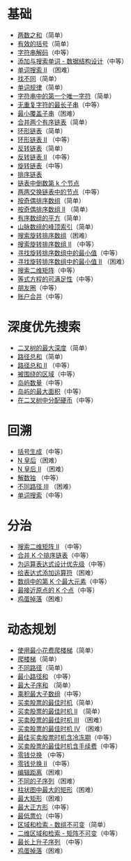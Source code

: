 # **基础**

- [两数之和](http://leetcode-cn.com/problems/two-sum)（简单）
- [有效的括号](http://leetcode-cn.com/problems/valid-parentheses/)（简单）
- [字符串解码](http://leetcode-cn.com/problems/decode-string/)（中等）
- [添加与搜索单词 - 数据结构设计](http://leetcode-cn.com/problems/add-and-search-word-data-structure-design/)（中等）
- [单词搜索 II](http://leetcode-cn.com/problems/word-search-ii/) （困难）
- [找不同](http://leetcode-cn.com/problems/find-the-difference/)（简单）
- [单词规律](http://leetcode-cn.com/problems/word-pattern/)（简单）
- [字符串中的第一个唯一字符](http://leetcode-cn.com/problems/first-unique-character-in-a-string)（简单）
- [无重复字符的最长子串](http://leetcode-cn.com/problems/longest-substring-without-repeating-characters)（中等）
- [最小覆盖子串](http://leetcode-cn.com/problems/minimum-window-substring/)（困难）
- [合并两个有序链表](http://leetcode-cn.com/problems/merge-two-sorted-lists)（简单）
- [环形链表](http://leetcode-cn.com/problems/linked-list-cycle)（简单）
- [环形链表 II](http://leetcode-cn.com/problems/linked-list-cycle-ii) （中等）
- [反转链表](http://leetcode-cn.com/problems/reverse-linked-list)（简单）
- [反转链表 II](http://leetcode-cn.com/problems/reverse-linked-list-ii) （中等）
- [旋转链表](http://leetcode-cn.com/problems/rotate-list)（中等）
- [排序链表](http://leetcode-cn.com/problems/sort-list/)
- [链表中倒数第 k 个节点](http://leetcode-cn.com/problems/lian-biao-zhong-dao-shu-di-kge-jie-dian-lcof/)
- [两两交换链表中的节点](http://leetcode-cn.com/problems/swap-nodes-in-pairs)（中等）
- [按奇偶排序数组](http://leetcode-cn.com/problems/sort-array-by-parity/)（简单）
- [按奇偶排序数组 II](http://leetcode-cn.com/problems/sort-array-by-parity-ii/) （简单）
- [有序数组的平方](http://leetcode-cn.com/problems/squares-of-a-sorted-array/)（简单）
- [山脉数组的峰顶索引](http://leetcode-cn.com/problems/peak-index-in-a-mountain-array)（简单）
- [搜索旋转排序数组](http://leetcode-cn.com/problems/search-in-rotated-sorted-array)（困难）
- [搜索旋转排序数组 II](http://leetcode-cn.com/problems/search-in-rotated-sorted-array-ii/) （中等）
- [寻找旋转排序数组中的最小值](http://leetcode-cn.com/problems/find-minimum-in-rotated-sorted-array/)（中等）
- [寻找旋转排序数组中的最小值 II](http://leetcode-cn.com/problems/find-minimum-in-rotated-sorted-array-ii/) （困难）
- [搜索二维矩阵](http://leetcode-cn.com/problems/search-a-2d-matrix)（中等）
- [等式方程的可满足性](http://leetcode-cn.com/problems/satisfiability-of-equality-equations/)（中等）
- [朋友圈](http://leetcode-cn.com/problems/friend-circles/)（中等）
- [账户合并](http://leetcode-cn.com/problems/accounts-merge/)（中等）

# **深度优先搜索**

- [二叉树的最大深度](http://leetcode-cn.com/problems/maximum-depth-of-binary-tree)（简单）
- [路径总和](http://leetcode-cn.com/problems/path-sum/)（简单）
- [路径总和 II](http://leetcode-cn.com/problems/path-sum-ii/) （中等）
- [被围绕的区域](http://leetcode-cn.com/problems/surrounded-regions/)（中等）
- [岛屿数量](http://leetcode-cn.com/problems/number-of-islands/)（中等）
- [岛屿的最大面积](http://leetcode-cn.com/problems/max-area-of-island/)（中等）
- [在二叉树中分配硬币](http://leetcode-cn.com/problems/distribute-coins-in-binary-tree/)（中等）

# **回溯**

- [括号生成](http://leetcode-cn.com/problems/generate-parentheses/)（中等）
- [N 皇后](http://leetcode-cn.com/problems/n-queens/)（困难）
- [N 皇后 II](http://leetcode-cn.com/problems/n-queens-ii/) （困难）
- [解数独](http://leetcode-cn.com/problems/sudoku-solver/) （中等）
- [不同路径 III](http://leetcode-cn.com/problems/unique-paths-iii/) （困难）
- [单词搜索](http://leetcode-cn.com/problems/word-search/)（中等）

# **分治**

- [搜索二维矩阵 II](http://leetcode-cn.com/problems/search-a-2d-matrix-ii/) （中等）
- [合并 K 个排序链表](http://leetcode-cn.com/problems/merge-k-sorted-lists)（中等）
- [为运算表达式设计优先级](http://leetcode-cn.com/problems/different-ways-to-add-parentheses)（中等）
- [给表达式添加运算符](http://leetcode-cn.com/problems/expression-add-operators)（困难）
- [数组中的第 K 个最大元素](http://leetcode-cn.com/problems/kth-largest-element-in-an-array)（中等）
- [最接近原点的 K 个点](http://leetcode-cn.com/problems/k-closest-points-to-origin/)（中等）
- [鸡蛋掉落](http://leetcode-cn.com/problems/super-egg-drop/)（困难）

# **动态规划**

- [使用最小花费爬楼梯](http://leetcode-cn.com/problems/min-cost-climbing-stairs)（简单）
- [爬楼梯](http://leetcode-cn.com/problems/climbing-stairs)（简单）
- [不同路径](http://leetcode-cn.com/problems/unique-paths/)（简单）
- [最小路径和](http://leetcode-cn.com/problems/minimum-path-sum/) （中等）
- [最大子序和](http://leetcode-cn.com/problems/maximum-subarray/) （简单）
- [乘积最大子数组](http://leetcode-cn.com/problems/maximum-product-subarray/)（中等）
- [买卖股票的最佳时机](http://leetcode-cn.com/problems/best-time-to-buy-and-sell-stock)（简单）
- [买卖股票的最佳时机 II](http://leetcode-cn.com/problems/best-time-to-buy-and-sell-stock-ii/) （简单）
- [买卖股票的最佳时机 III](http://leetcode-cn.com/problems/best-time-to-buy-and-sell-stock-iii/) （困难）
- [买卖股票的最佳时机 IV](http://leetcode-cn.com/problems/best-time-to-buy-and-sell-stock-iv/) （困难）
- [最佳买卖股票时机含冷冻期](http://leetcode-cn.com/problems/best-time-to-buy-and-sell-stock-with-cooldown/)（中等）
- [买卖股票的最佳时机含手续费](http://leetcode-cn.com/problems/best-time-to-buy-and-sell-stock-with-transaction-fee)（中等）
- [零钱兑换](http://leetcode-cn.com/problems/coin-change) （中等）
- [零钱兑换 II](http://leetcode-cn.com/problems/coin-change-2) （中等）
- [编辑距离](http://leetcode-cn.com/problems/edit-distance)（困难）
- [不同的子序列](http://leetcode-cn.com/problems/distinct-subsequences/)（困难）
- [柱状图中最大的矩形](http://leetcode-cn.com/problems/largest-rectangle-in-histogram/)（困难）
- [最大矩形](http://leetcode-cn.com/problems/maximal-rectangle/)（困难）
- [最大正方形](http://leetcode-cn.com/problems/maximal-square/)（中等）
- [最低票价](http://leetcode-cn.com/problems/minimum-cost-for-tickets/)（中等）
- [区域和检索 - 数组不可变](http://leetcode-cn.com/problems/range-sum-query-immutable/)（简单）
- [二维区域和检索 - 矩阵不可变](http://leetcode-cn.com/problems/range-sum-query-2d-immutable/)（中等）
- [最长上升子序列](http://leetcode-cn.com/problems/longest-increasing-subsequence) （中等）
- [鸡蛋掉落](http://leetcode-cn.com/problems/super-egg-drop/)（困难）
